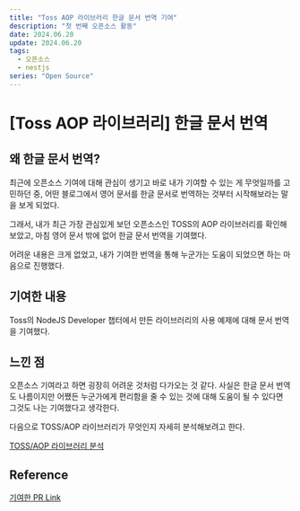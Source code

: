 ```yaml
---
title: "Toss AOP 라이브러리 한글 문서 번역 기여"
description: "첫 번째 오픈소스 활동"
date: 2024.06.20
update: 2024.06.20
tags: 
  - 오픈소스
  - nestjs
series: "Open Source"
---
```


# [Toss AOP 라이브러리] 한글 문서 번역

## 왜 한글 문서 번역?
최근에 오픈소스 기여에 대해 관심이 생기고 바로 내가 기여할 수 있는 게 무엇일까를 고민하던 중, 어떤 블로그에서 영어 문서를 한글 문서로 번역하는 것부터 시작해보라는 말을 보게 되었다. 

그래서, 내가 최근 가장 관심있게 보던 오픈소스인 TOSS의 AOP 라이브러리를 확인해보았고, 마침 영어 문서 밖에 없어 한글 문서 번역을 기여했다.

어려운 내용은 크게 없었고, 내가 기여한 번역을 통해 누군가는 도움이 되었으면 하는 마음으로 진행했다.

## 기여한 내용
Toss의 NodeJS Developer 챕터에서 만든 라이브러리의 사용 예제에 대해 문서 번역을 기여했다. 

## 느낀 점
오픈소스 기여라고 하면 굉장히 어려운 것처럼 다가오는 것 같다. 사실은 한글 문서 번역도 나름이지만 어쨌든 누군가에게 편리함을 줄 수 있는 것에 대해 도움이 될 수 있다면 그것도 나는 기여했다고 생각한다.


다음으로 TOSS/AOP 라이브러리가 무엇인지 자세히 분석해보려고 한다.

[TOSS/AOP 라이브러리 분석]()

## Reference
[기여한 PR Link](https://github.com/toss/nestjs-aop/pull/35 "toss-github link")

